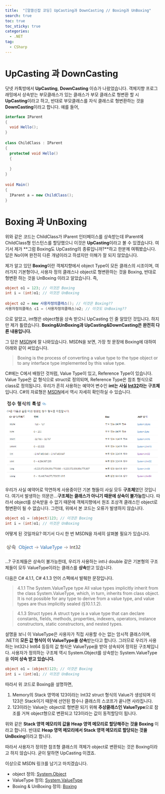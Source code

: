 ```yaml
---
title:  "[알쓸신잡 코딩] UpCasting과 DownCasting // Boxing과 UnBoxing"
search: true
toc: true
toc_sticky: true
categories: 
  - .NET
tag:
  - CSharp
---
```


# UpCasting 과 DownCasting
닷넷 카톡방에서 **UpCasting**, **DownCasting** 이슈가 나왔었습니다.
객체지향 프로그래밍에서 상속받는 부모클래스가 있는 클래스가 부모 클래스로 형변환 할 시 **UpCasting**이라고 하고, 반대로 부모클래스를 자식 클래스로 형변환하는 것을 **DownCasting**이라고 합니다.
예를 들어,

```cs
interface IParent
{
  void Hello();
}

class ChildClass : IParent
{
  protected void Hello()
  {

  }
}

void Main()
{
  IParent a = new ChildClass();
}
```

# Boxing 과 UnBoxing
위와 같은 코드는 ChildClass가 IParent 인터페이스를 상속받는데 IParent에 ChildClass형 인스턴스를 할당했으니 이것은 **UpCasting**이라고 볼 수 있겠습니다.
여기서 제가 **그럼 Boxing도 UpCasting의 종류입니까?**하고 한분께 여쭤봤습니다.
답은 No이며 완전히 다른 개념이라고 하셨지만 이해가 잘 되지 않았습니다.

제가 알고 있던 **Boxing**이란
객체지향에서 object Type이 모든 클래스의 시조이며, 여러가지 기본형이나, 사용자 정의 클래스나 object로 형변환하는 것을 Boxing, 반대로 형변환 하는 것을 UnBoxing 이라고 알았습니다.
즉,

```cs
object o1 = 123; // 이것은 Boxing
int i = (int)o1; // 이것은 UnBoxing

object o2 = new 사용자정의클래스(); // 이것은 Boxing??
사용자정의클래스 c1 = (사용자정의클래스)o2; // 이것도 UnBoxing??
```

으로 알았고, int형은 object형을 상속 받으니 UpCasting 인 줄 알았던 것입니다. 하지만 제가 틀렸습니다.
**Boxing&UnBoxing과 UpCasting&DownCasting은 완전히 다른 내용입니다.**

그 답은 [MSDN](https://docs.microsoft.com/ko-kr/dotnet/csharp/programming-guide/types/boxing-and-unboxing)에 잘 나와있습니다.
MSDN을 보면, 가장 첫 문장에 Boxing에 대하여 아래와 같이 써있습니다.

>Boxing is the process of converting a value type to the type object or to any interface type implemented by this value type.

C#에는 C에서 배웠던 것처럼, Value Type이 있고, Reference Type이 있습니다.
Value Type은 값 형식으로 struct로 정의되며, Reference Type은 참조 형식으로 class로 정의됩니다.
우리가 흔히 사용하는 예약어 변수인 **int는 사실 [Int32](https://docs.microsoft.com/ko-kr/dotnet/api/system.int32?view=netframework-4.8)라는 구조체**입니다.
C#의 자료형은 [MSDN](https://docs.microsoft.com/ko-kr/dotnet/csharp/language-reference/builtin-types/integral-numeric-types)에서 역시 자세히 확인하실 수 있습니다.

![CSharp_struct1](/assets/images/UpCasting&DownCasting_Boxing&UnBoxing(1).PNG)

우리가 사실 예약어로 막연하게 사용중이던 기본 형들이 사실 모두 **구조체**였던 것입니다.
여기서 발생하는 의문은...**구조체는 클래스가 아니기 때문에 상속이 불가능**합니다.
따라서 object를 상속받을 수 없기 때문에 객체지향에서 원조 조상격 클래스인 object로 형변환이 될 수 없습니다.
그런데, 위에서 본 코드는 오류가 발생하지 않습니다.

```cs
object o1 = (object)123; // 이것은 Boxing
int i = (int)o1; // 이것은 UnBoxing
```

어떻게 된 것일까요? 여기서 다시 한 번 MSDN을 자세히 살펴볼 필요가 있습니다.

![CSharp_struct2](/assets/images/UpCasting&DownCasting_Boxing&UnBoxing(2).PNG)

...? 구조체들은 상속이 불가능한데, 우리가 사용하는 int나 double 같은 기본형의 구조체들이 모두 ValueType이라는 클래스를 **상속**받고 있습니다.

다음은 C# 4.1.1, C# 4.1.3 언어 스펙에서 발췌한 문장입니다.

>4.1.1 The System.ValueType type
>All value types implicitly inherit from the class System.ValueType, which, in turn, inherits from class object. It is not possible for any type to derive from a value type, and value types are thus implicitly sealed (§10.1.1.2).

>4.1.3 Struct types
>A struct type is a value type that can declare constants, fields, methods, properties, indexers, operators, instance constructors, static constructors, and nested types.

설명을 보니 이 ValueType은 사용자가 직접 사용할 수는 없는 암시적 클래스이며, .NET의 **모든 값 형식이 이 ValueType을 상속**받는다고 합니다.
그러므로 우리가 사용하는 Int32나 Int64 등등의 값 형식은 ValueType을 받아 상속되어 정의된 구조체입니다.
사용자가 정의하는 구조체 역시 System.Object를 상속받는 System.ValueType을 **이미 상속 받고 있습니다.**

```cs
object o1 = (object)123; // 이것은 Boxing
int i = (int)o1; // 이것은 UnBoxing
```

따라서 위 코드로 Boxing을 설명하면,

1. Memory의 Stack 영역에 123이라는 Int32 struct 형식의 Value가 생성되며 이 123은 Stack이기 때문에 선언된 함수나 클래스의 스코프가 끝나면 사라집니다.
2. 123이라는 Value는 object로 형변환 되기 위해 **추상클래스인 ValueType**으로 참조를 거쳐 object형으로 변환되고 123이라는 값이 동적할당이 됩니다.

위와 같은 **Stack 영역 메모리의 값을 Heap 영역 메모리로 할당해주는 것을 Boxing** 이라고 합니다.
반대로 **Heap 영역 메모리에서 Stack 영역 메모리로 할당되는 것을 UnBoxing**이라고 합니다.

따라서 사용자가 정의한 참조형 클래스의 객체가 object로 변환되는 것은 Boxing이라고 하지 않습니다. 굳이 말하면 UpCasting 이겠죠.

이상으로 MSDN 링크를 남기고 마치겠습니다.

- object 정의: [System.Object](https://docs.microsoft.com/ko-kr/dotnet/api/system.object?view=netframework-4.8)
- ValueType 정의: [System.ValueType](https://docs.microsoft.com/ko-kr/dotnet/api/system.valuetype?view=netframework-4.8)
- Boxing & UnBoxing 정의: [Boxing](https://docs.microsoft.com/ko-kr/dotnet/csharp/programming-guide/types/boxing-and-unboxing)

